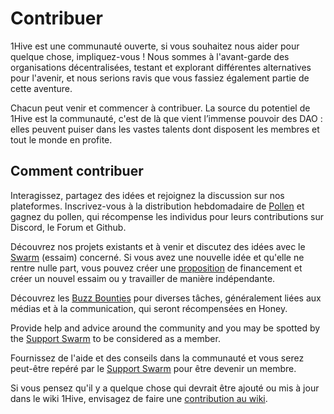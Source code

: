 # Contribuer

1Hive est une communauté ouverte, si vous souhaitez nous aider pour quelque chose, impliquez-vous ! Nous sommes à l'avant-garde des organisations décentralisées, testant et explorant différentes alternatives pour l'avenir, et nous serions ravis que vous fassiez également partie de cette aventure.&#x20;

Chacun peut venir et commencer à contribuer. La source du potentiel de 1Hive est la communauté, c'est de là que vient l’immense pouvoir des DAO : elles peuvent puiser dans les vastes talents dont disposent les membres et tout le monde en profite.

## **Comment contribuer**

Interagissez, partagez des idées et rejoignez la discussion sur nos plateformes. Inscrivez-vous à la distribution hebdomadaire de [Pollen](https://wiki.1hive.org/v/francais/getting-started/pollen) et gagnez du pollen, qui récompense les individus pour leurs contributions sur Discord, le Forum et Github.

Découvrez nos projets existants et à venir et discutez des idées avec le [Swarm](https://wiki.1hive.org/v/francais/community/swarms) (essaim) concerné. Si vous avez une nouvelle idée et qu'elle ne rentre nulle part, vous pouvez créer une [proposition](https://wiki.1hive.org/v/francais/projects/honey/participation) de financement et créer un nouvel essaim ou y travailler de manière indépendante.

Découvrez les [Buzz Bounties](https://wiki.1hive.org/v/francais/community/media/buzz-bounty) pour diverses tâches, généralement liées aux médias et à la communication, qui seront récompensées en Honey.

Provide help and advice around the community and you may be spotted by the [Support Swarm](broken-reference) to be considered as a member.

Fournissez de l'aide et des conseils dans la communauté et vous serez peut-être repéré par le [Support Swarm](broken-reference) pour être devenir un membre.

Si vous pensez qu'il y a quelque chose qui devrait être ajouté ou mis à jour dans le wiki 1Hive, envisagez de faire une [contribution au wiki](https://wiki.1hive.org/v/francais/guides/wiki-contribution).
